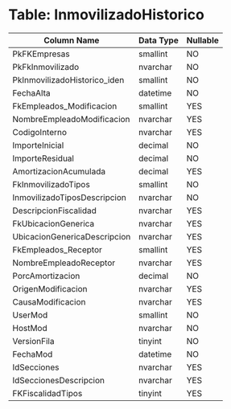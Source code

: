 # Table: InmovilizadoHistorico

| Column Name | Data Type | Nullable |
|-------------|-----------|----------|
| PkFKEmpresas | smallint | NO |
| PkFkInmovilizado | nvarchar | NO |
| PkInmovilizadoHistorico_iden | smallint | NO |
| FechaAlta | datetime | NO |
| FkEmpleados_Modificacion | smallint | YES |
| NombreEmpleadoModificacion | nvarchar | YES |
| CodigoInterno | nvarchar | YES |
| ImporteInicial | decimal | NO |
| ImporteResidual | decimal | NO |
| AmortizacionAcumulada | decimal | YES |
| FkInmovilizadoTipos | smallint | NO |
| InmovilizadoTiposDescripcion | nvarchar | NO |
| DescripcionFiscalidad | nvarchar | YES |
| FkUbicacionGenerica | nvarchar | YES |
| UbicacionGenericaDescripcion | nvarchar | YES |
| FkEmpleados_Receptor | smallint | YES |
| NombreEmpleadoReceptor | nvarchar | YES |
| PorcAmortizacion | decimal | NO |
| OrigenModificacion | nvarchar | YES |
| CausaModificacion | nvarchar | YES |
| UserMod | smallint | NO |
| HostMod | nvarchar | NO |
| VersionFila | tinyint | NO |
| FechaMod | datetime | NO |
| IdSecciones | nvarchar | YES |
| IdSeccionesDescripcion | nvarchar | YES |
| FKFiscalidadTipos | tinyint | YES |
